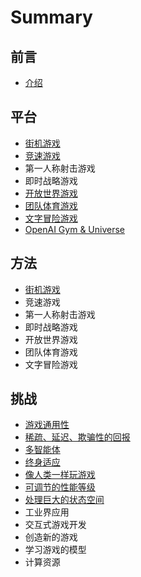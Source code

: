 # Summary

## 前言

* [介绍](README.md)

## 平台

* [街机游戏](jie-ji-you-xi.md)
* [竞速游戏](jing-su-you-xi.md)
* 第一人称射击游戏
* 即时战略游戏
* [开放世界游戏](kai-fang-shi-jie-you-xi.md)
* [团队体育游戏](tuan-dui-ti-yu-you-xi.md)
* [文字冒险游戏](wen-zi-mao-xian-you-xi.md)
* [OpenAI Gym & Universe](openai-gym-and-universe.md)

## 方法

* [街机游戏](fang-fa/jie-ji-you-xi.md)
* 竞速游戏
* 第一人称射击游戏
* 即时战略游戏
* 开放世界游戏
* 团队体育游戏
* 文字冒险游戏

## 挑战

* [游戏通用性](tiao-zhan/you-xi-tong-yong-xing.md)
* [稀疏、延迟、欺骗性的回报](xi-shu-3001-yan-chi-3001-qi-pian-xing-de-hui-bao.md)
* [多智能体](tiao-zhan/duo-zhi-neng-ti.md)
* [终身适应](tiao-zhan/kuai-su-shi-ying.md)
* [像人类一样玩游戏](tiao-zhan/xiang-ren-lei-yi-yang-wan-you-xi.md)
* [可调节的性能等级](tiao-zhan/ke-diao-jie-de-xing-neng-deng-ji.md)
* [处理巨大的状态空间](tiao-zhan/chu-li-ju-da-de-zhuang-tai-kong-jian.md)
* 工业界应用
* 交互式游戏开发
* 创造新的游戏
* 学习游戏的模型
* 计算资源

